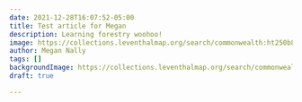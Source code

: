 ```yaml
---
date: 2021-12-28T16:07:52-05:00
title: Test article for Megan
description: Learning forestry woohoo!
image: https://collections.leventhalmap.org/search/commonwealth:ht250b870
author: Megan Nally
tags: []
backgroundImage: https://collections.leventhalmap.org/search/commonwealth:ht250b870
draft: true

---
```

